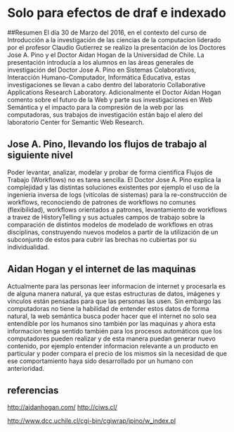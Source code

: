 # Solo para efectos de draf e indexado

 

##Resumen
El día 30 de Marzo del 2016, en el contexto del curso de Introducción a la investigación de las ciencias de la computacion liderado por el profesor Claudio Gutierrez se realizo la presentación de los Doctores Jose A. Pino y el Doctor  Aidan Hogan de la Universidad de Chile.
La presentación introducía a los alumnos en las áreas generales de investigación del Doctor Jose A. Pino en Sistemas Colaborativos, Interacción Humano-Computador, Informática Educativa, estas investigaciones se llevan a cabo dentro del laboratorio Collaborative Applications Research Laboratory. Adicionalmente el Doctor Aidan Hogan comento sobre el futuro de la Web y parte sus investigaciones en Web Semántica y el impacto para la compresión de la web por las computadoras, sus trabajos de investigación están bajo el alero del laboratorio Center for Semantic Web Research.

## Jose A. Pino, llevando los flujos de trabajo al siguiente nivel  

Poder levantar, analizar, modelar y probar de forma cientifica Flujos de Trabajo (Workflows) no es tarea sencilla. El Doctor Jose A. Pino explica la complejidad y las distintas soluciones existentes por ejemplo el uso de la ingenieria inversa de logs (vitícolas de sistemas) para la re-construcción de workflows, reconociendo de patrones de workflows no comunes (flexibilidad), workflows orientados a patrones, levantamiento de workflows a travez de HistoryTelling y sus actuales campos de trabajo sobre la comparación de distintos modelos de modelado de workflows en otras disciplinas, construyendo nuevos modelos a partir de la utilización de un subconjunto de estos para cubrir las brechas no cubiertas por su individualidad.   


## Aidan Hogan y el internet de las maquinas

Actualmente para las personas leer informacion de internet y procesarla es de alguna manera natural, ya que estas estructuras de datos, imágenes y vínculos están pensadas para que las personas las usen. Sin embargo las computadoras no tiene la habilidad de entender estos datos de forma natural, la web semántica busca poder hacer que el internet no solo sea entendible por los humanos sino también por las maquinas y ahora esta informacion tenga sentido también para los procesos automáticos que los computadores pueden realizar y de esta manera puedan generar nuevo contenido, por ejemplo entender informacion relevante a un producto en particular y poder compara el precio de los mismos sin la necesidad de que ese comportamiento haya sido desarrollado por un humano con anterioridad.


## referencias

http://aidanhogan.com/
http://ciws.cl/

http://www.dcc.uchile.cl/cgi-bin/cgiwrap/jpino/w_index.pl
